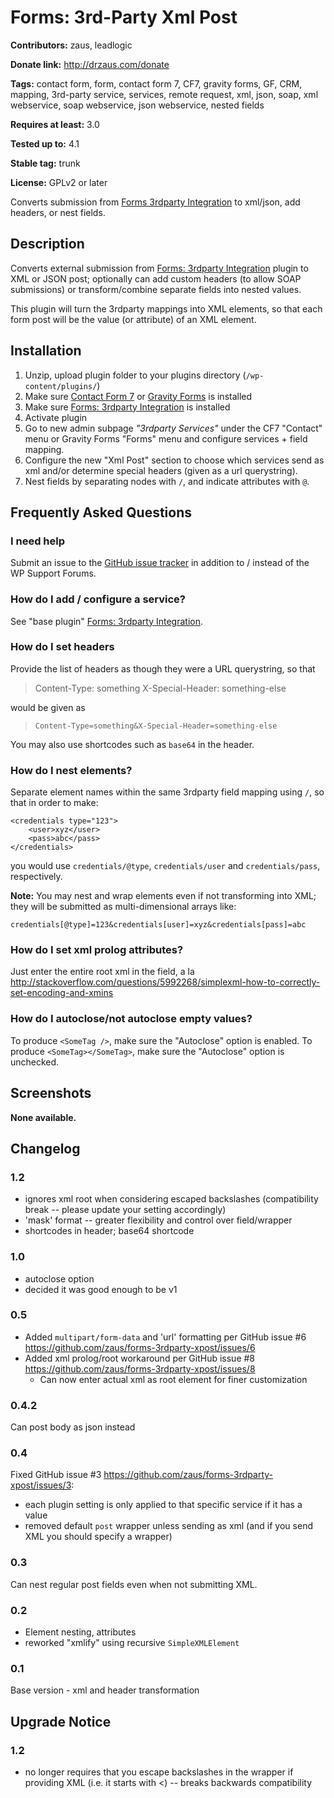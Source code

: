 # Forms: 3rd-Party Xml Post #

**Contributors:** zaus, leadlogic

**Donate link:** http://drzaus.com/donate

**Tags:** contact form, form, contact form 7, CF7, gravity forms, GF, CRM, mapping, 3rd-party service, services, remote request, xml, json, soap, xml webservice, soap webservice, json webservice, nested fields

**Requires at least:** 3.0

**Tested up to:** 4.1

**Stable tag:** trunk

**License:** GPLv2 or later

Converts submission from [Forms 3rdparty Integration](http://wordpress.org/plugins/forms-3rdparty-integration/) to xml/json, add headers, or nest fields.

## Description ##

Converts external submission from [Forms: 3rdparty Integration](http://wordpress.org/plugins/forms-3rdparty-integration/) plugin to XML or JSON post; optionally can add custom headers (to allow SOAP submissions) or transform/combine separate fields into nested values.

This plugin will turn the 3rdparty mappings into XML elements, so that each form post will be the value (or attribute) of an XML element.

## Installation ##

1. Unzip, upload plugin folder to your plugins directory (`/wp-content/plugins/`)
2. Make sure [Contact Form 7][] or [Gravity Forms][] is installed
2. Make sure [Forms: 3rdparty Integration](http://wordpress.org/plugins/forms-3rdparty-integration/) is installed
3. Activate plugin
4. Go to new admin subpage _"3rdparty Services"_ under the CF7 "Contact" menu or Gravity Forms "Forms" menu and configure services + field mapping.
5. Configure the new "Xml Post" section to choose which services send as xml and/or determine special headers (given as a url querystring).
6. Nest fields by separating nodes with `/`, and indicate attributes with `@`.

[Contact Form 7]: http://wordpress.org/extend/plugins/contact-form-7/ "Contact Form 7"
[Gravity Forms]: http://www.gravityforms.com/ "Gravity Forms"

## Frequently Asked Questions ##

### I need help ###

Submit an issue to the [GitHub issue tracker] in addition to / instead of the WP Support Forums.

[GitHub issue tracker]: https://github.com/zaus/forms-3rdparty-xpost/issues "GitHub issue tracker"


### How do I add / configure a service? ###

See "base plugin" [Forms: 3rdparty Integration](http://wordpress.org/plugins/forms-3rdparty-integration/).


### How do I set headers ###

Provide the list of headers as though they were a URL querystring, so that

> Content-Type: something
> X-Special-Header: something-else

would be given as

> `Content-Type=something&X-Special-Header=something-else`

You may also use shortcodes such as `base64` in the header.

### How do I nest elements? ###

Separate element names within the same 3rdparty field mapping using `/`, so that in order to make:

    <credentials type="123">
        <user>xyz</user>
        <pass>abc</pass>
    </credentials>

you would use `credentials/@type`, `credentials/user` and `credentials/pass`, respectively.

**Note:** You may nest and wrap elements even if not transforming into XML; they will be submitted as multi-dimensional arrays like:

    credentials[@type]=123&credentials[user]=xyz&credentials[pass]=abc

### How do I set xml prolog attributes? ###

Just enter the entire root xml in the field, a la http://stackoverflow.com/questions/5992268/simplexml-how-to-correctly-set-encoding-and-xmins

### How do I autoclose/not autoclose empty values? ###

To produce `<SomeTag />`, make sure the "Autoclose" option is enabled.
To produce `<SomeTag></SomeTag>`, make sure the "Autoclose" option is unchecked.

## Screenshots ##

__None available.__

## Changelog ##

### 1.2 ###
* ignores xml root when considering escaped backslashes (compatibility break -- please update your setting accordingly)
* 'mask' format -- greater flexibility and control over field/wrapper
* shortcodes in header; base64 shortcode

### 1.0 ###
* autoclose option
* decided it was good enough to be v1

### 0.5 ###
* Added `multipart/form-data` and 'url' formatting per GitHub issue #6 https://github.com/zaus/forms-3rdparty-xpost/issues/6
* Added xml prolog/root workaround per GitHub issue #8 https://github.com/zaus/forms-3rdparty-xpost/issues/8
    * Can now enter actual xml as root element for finer customization

### 0.4.2 ###
Can post body as json instead

### 0.4 ###
Fixed GitHub issue #3 https://github.com/zaus/forms-3rdparty-xpost/issues/3:

* each plugin setting is only applied to that specific service if it has a value
* removed default `post` wrapper unless sending as xml (and if you send XML you should specify a wrapper)

### 0.3 ###
Can nest regular post fields even when not submitting XML.

### 0.2 ###
* Element nesting, attributes
* reworked "xmlify" using recursive `SimpleXMLElement`

### 0.1 ###
Base version - xml and header transformation

## Upgrade Notice ##

### 1.2 ###
* no longer requires that you escape backslashes in the wrapper if providing XML (i.e. it starts with &lt;) -- breaks backwards compatibility